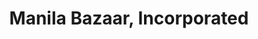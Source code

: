 ---
title: "Manila Bazaar, Incorporated"
url: /zamboanga/manila-bazaar-incorporated/
shop: Eisenwaren
---
